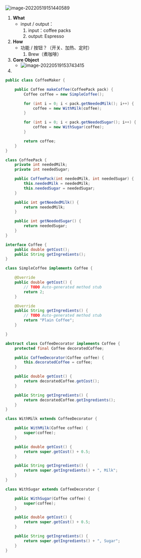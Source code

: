 ![image-20220519151440589](https://raw.githubusercontent.com/TWDH/Leetcode-From-Zero/pictures/img/image-20220519151440589.png)

1. **What**
   - input / output：
     1. input：coffee packs
     2. output: Espresso
2. **How**
   - 功能 / 按钮？（开关、加热、定时）
     1. Brew（煮咖啡）
3. **Core Object**
   - ![image-20220519153743415](https://raw.githubusercontent.com/TWDH/Leetcode-From-Zero/pictures/img/image-20220519153743415.png)
4. 

```java
public class CoffeeMaker {

	public Coffee makeCoffee(CoffeePack pack) {
		Coffee coffee = new SimpleCoffee();

		for (int i = 0; i < pack.getNeededMilk(); i++) {
			coffee = new WithMilk(coffee);
		}

		for (int i = 0; i < pack.getNeededSugar(); i++) {
			coffee = new WithSugar(coffee);
		}

		return coffee;
	}
}

class CoffeePack {
	private int neededMilk;
	private int neededSugar;

	public CoffeePack(int neededMilk, int neededSugar) {
		this.neededMilk = neededMilk;
		this.neededSugar = neededSugar;
	}

	public int getNeededMilk() {
		return neededMilk;
	}

	public int getNeededSugar() {
		return neededSugar;
	}
}

interface Coffee {
	public double getCost();
	public String getIngredients();
}

class SimpleCoffee implements Coffee {

	@Override
	public double getCost() {
		// TODO Auto-generated method stub
		return 2;
	}

	@Override
	public String getIngredients() {
		// TODO Auto-generated method stub
		return "Plain Coffee";
	}

}

abstract class CoffeeDecorator implements Coffee {
	protected final Coffee decoratedCoffee;

	public CoffeeDecorator(Coffee coffee) {
		this.decoratedCoffee = coffee;
	}

	public double getCost() {
		return decoratedCoffee.getCost();
	}

	public String getIngredients() {
		return decoratedCoffee.getIngredients();
	}
}

class WithMilk extends CoffeeDecorator {

	public WithMilk(Coffee coffee) {
		super(coffee);
	}

	public double getCost() {
		return super.getCost() + 0.5;
	}

	public String getIngredients() {
		return super.getIngredients() + ", Milk";
	}
}

class WithSugar extends CoffeeDecorator {

	public WithSugar(Coffee coffee) {
		super(coffee);
	}

	public double getCost() {
		return super.getCost() + 0.5;
	}

	public String getIngredients() {
		return super.getIngredients() + ", Sugar";
	}
}
```


